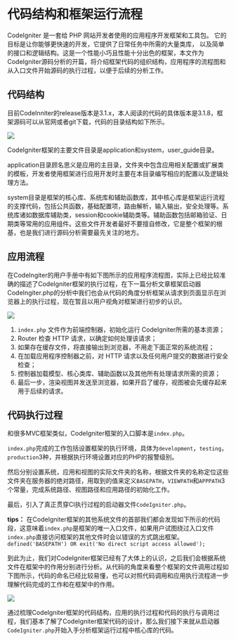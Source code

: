 # 代码结构和框架运行流程

CodeIgniter 是一套给 PHP 网站开发者使用的应用程序开发框架和工具包。 它的目标是让你能够更快速的开发，它提供了日常任务中所需的大量类库， 以及简单的接口和逻辑结构。这是一个性能小巧且性能十分出色的框架，本文作为CodeIgniter源码分析的开篇，将介绍框架代码的组织结构，应用程序的流程图和从入口文件开始源码的执行过程，以便于后续的分析工作。
## 代码结构
目前CodeInniter的release版本是3.1.x，本人阅读的代码的具体版本是3.1.8，框架源码可以从官网或者git下载，代码的目录结构如下所示。

![](https://upload-images.jianshu.io/upload_images/8371576-e7f6c8b9f5aafa8c.png?imageMogr2/auto-orient/strip%7CimageView2/2/w/300)

CodeIgniter框架的主要文件目录是application和system，user_guide目录。

application目录顾名思义是应用的主目录，文件夹中包含应用相关配置或扩展类的模板，开发者使用框架进行应用开发时主要在本目录编写相应的配置以及逻辑处理方法。

system目录是框架的核心库、系统库和辅助函数库，其中核心库是框架运行流程的支撑代码，包括公共函数，基础配置项，路由解析，输入输出，安全处理等。系统库诸如数据库辅助类，session和cookie辅助类等。辅助函数包括邮箱验证、日期类等常用的应用组件。这些文件开发者最好不要擅自修改，它是整个框架的根基，也是我们进行源码分析需要最先关注的地方。

## 应用流程

在CodeIngiter的用户手册中有如下图所示的应用程序流程图，实际上已经比较准确的描述了CodeIgniter框架的执行过程，在下一篇分析文章框架启动器CodeIngiter.php的分析中我们也会从代码的角度分析框架从请求到页面显示在浏览器上的执行过程，现在暂且以用户视角对框架进行初步的认识。

![](https://upload-images.jianshu.io/upload_images/8371576-36cc23f9036139da.png?imageMogr2/auto-orient/strip%7CimageView2/2/w/1240)

1. `index.php` 文件作为前端控制器，初始化运行 CodeIgniter所需的基本资源；
2. Router 检查 HTTP 请求，以确定如何处理该请求；
3. 如果存在缓存文件，将直接输出到浏览器，不用走下面正常的系统流程；
4. 在加载应用程序控制器之前，对 HTTP 请求以及任何用户提交的数据进行安全检查；
5. 控制器加载模型、核心类库、辅助函数以及其他所有处理请求所需的资源；
6. 最后一步，渲染视图并发送至浏览器，如果开启了缓存，视图被会先缓存起来用于后续的请求。

## 代码执行过程

和很多MVC框架类似，CodeIgniter框架的入口脚本是`index.php`。

`index.php`完成的工作包括设置框架的执行环境，具体为`development`，`testing`，`production`3种，并根据执行环境设置对应的PHP的报警级别。

然后分别设置系统，应用和视图的实际文件夹的名称，根据文件夹的名称定位这些文件夹在服务器的绝对路径，用取到的值来定义`BASEPATH`，`VIEWPATH`和`APPPATH`3个常量，完成系统路径、视图路径和应用路径的初始化工作。

最后，引入了真正贯穿CI执行过程的启动器文件`CodeIgniter.php`。

**tips：** 在CodeIgniter框架的其他系统文件的首部我们都会发现如下所示的代码段，这意味着`index.php`是框架的唯一入口文件，如果用户试图绕过入口文件`index.php`直接访问框架的其他文件时会以错误的方式跳出框架。
`defined('BASEPATH') OR exit('No direct script access allowed');`

到此为止，我们对CodeIgniter框架已经有了大体上的认识，之后我们会根据系统文件在框架中的作用分别进行分析。从代码的角度来看整个框架的文件调用过程如下图所示，代码的命名已经比较易懂，也可以对照代码调用和应用执行流程进一步理解代码完成的工作和在框架中的作用。

![](https://upload-images.jianshu.io/upload_images/8371576-8914246d5cc914f9.png?imageMogr2/auto-orient/strip%7CimageView2/2/w/1240)

通过梳理CodeIgniter框架的代码结构，应用的执行过程和代码的执行与调用过程，我们基本了解了CodeIgniter框架代码的设计，那么我们接下来就从启动器`CodeIgniter.php`开始入手分析框架运行过程中核心库的代码。
